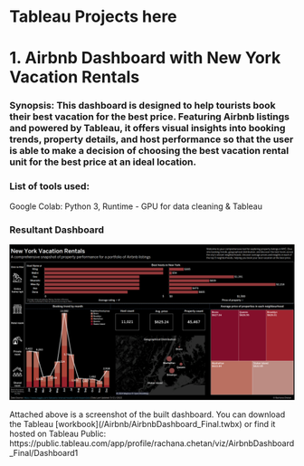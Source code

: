 # Tableau Projects here

# 1. Airbnb Dashboard with New York Vacation Rentals
### Synopsis: This dashboard is designed to help tourists book their best vacation for the best price. Featuring Airbnb listings and powered by Tableau, it offers visual insights into booking trends, property details, and host performance so that the user is able to make a decision of choosing the best vacation rental unit for the best price at an ideal location.

### List of tools used:
Google Colab: Python 3, Runtime - GPU for data cleaning & Tableau

### Resultant Dashboard 
<p align="center">
  <img src="/Airbnb/Airbnb_Dashboard.png">
</p>
Attached above is a screenshot of the built dashboard. You can download the Tableau [workbook](/Airbnb/AirbnbDashboard_Final.twbx) or find it hosted on Tableau Public: https://public.tableau.com/app/profile/rachana.chetan/viz/AirbnbDashboard_Final/Dashboard1




